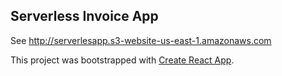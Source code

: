 
## Serverless Invoice App

See http://serverlesapp.s3-website-us-east-1.amazonaws.com

This project was bootstrapped with [Create React App](https://github.com/facebook/create-react-app).

